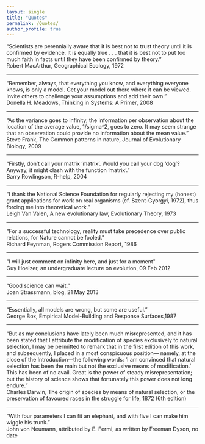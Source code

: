 ```yaml
---
layout: single
title: "Quotes"
permalink: /Quotes/
author_profile: true
---
```

“Scientists are perennially aware that it is best not to trust theory until it is confirmed by evidence. It is equally true . . . that it is best not to put too much faith in facts until they have been confirmed by theory.”  
Robert MacArthur, Geographical Ecology, 1972
***
“Remember, always, that everything you know, and everything everyone knows, is only a model. Get your model out there where it can be viewed. Invite others to challenge your assumptions and add their own.”  
Donella H. Meadows, Thinking in Systems: A Primer, 2008
***
“As the variance goes to infinity, the information per observation about the location of the average value, 1/sigma^2, goes to zero.  It may seem strange that an observation could provide no information about the mean value.”  
Steve Frank, The Common patterns in nature, Journal of Evolutionary Biology, 2009

***

“Firstly, don’t call your matrix ‘matrix’. Would you call your dog ‘dog’? Anyway, it might clash with the function ‘matrix’.”  
Barry Rowlingson, R-help, 2004

***

“I thank the National Science Foundation for regularly rejecting my (honest) grant applications for work on real organisms (cf. Szent-Gyorgyi, 1972), thus forcing me into theoretical work.”  
Leigh Van Valen, A new evolutionary law, Evolutionary Theory, 1973

***

"For a successful technology, reality must take precedence over public relations, for Nature cannot be fooled."  
Richard Feynman, Rogers Commission Report, 1986

***

"I will just comment on infinity here, and just for a moment"  
Guy Hoelzer, an undergraduate lecture on evolution, 09 Feb 2012

***

“Good science can wait.”  
Joan Strassmann, blog, 21 May 2013

***

“Essentially, all models are wrong, but some are useful.”  
George Box, Empirical Model-Building and Response Surfaces,1987

***

“But as my conclusions have lately been much misrepresented, and it has been stated that I attribute the modification of species exclusively to natural selection, I may be permitted to remark that in the first edition of this work, and subsequently, I placed in a most conspicuous position— namely, at the close of the Introduction—the following words: ‘I am convinced that natural selection has been the main but not the exclusive means of modification.’ This has been of no avail. Great is the power of steady misrepresentation; but the history of science shows that fortunately this power does not long endure.”  
Charles Darwin, The origin of species by means of natural selection, or the preservation of favoured races in the struggle for life, 1872 (6th edition)

***

“With four parameters I can fit an elephant, and with five I can make him wiggle his trunk.”  
John von Neumann, attributed by E. Fermi, as written by Freeman Dyson, no date
